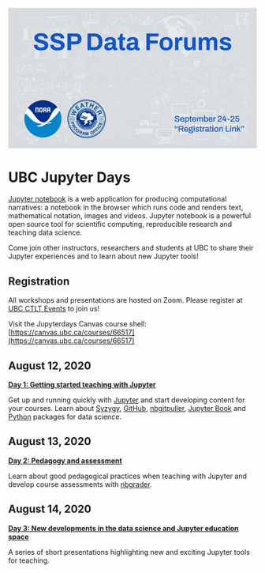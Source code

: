 ![SSP Data Forums](img/coverslide.png)

# UBC Jupyter Days

[Jupyter notebook](https://jupyter.org) is a web application for producing computational narratives: a notebook in the browser which runs code and renders text, mathematical notation, images and videos. Jupyter notebook is a powerful open source tool for scientific computing, reproducible research and teaching data science.

Come join other instructors, researchers and students at UBC to share their Jupyter experiences and to learn about new Jupyter tools!

## Registration

All workshops and presentations are hosted on Zoom. Please register at [UBC CTLT Events](https://events.ctlt.ubc.ca/events/jupyter-days-2020/) to join us!

Visit the Jupyterdays Canvas course shell: [https://canvas.ubc.ca/courses/66517](https://canvas.ubc.ca/courses/66517)

## August 12, 2020

[**Day 1: Getting started teaching with Jupyter**](schedule/day1.md)

Get up and running quickly with [Jupyter](https://jupyter.org) and start developing content for your courses. Learn about [Syzygy](https://syzygy.ca), [GitHub](https://github.com), [nbgitpuller](https://jupyterhub.github.io/nbgitpuller/), [Jupyter Book](https://jupyterbook.org) and [Python](https://www.python.org) packages for data science.

## August 13, 2020

[**Day 2: Pedagogy and assessment**](schedule/day2.md)

Learn about good pedagogical practices when teaching with Jupyter and develop course assessments with [nbgrader](https://nbgrader.readthedocs.io).

## August 14, 2020

[**Day 3: New developments in the data science and Jupyter education space**](schedule/day3.md)

A series of short presentations highlighting new and exciting Jupyter tools for teaching.
